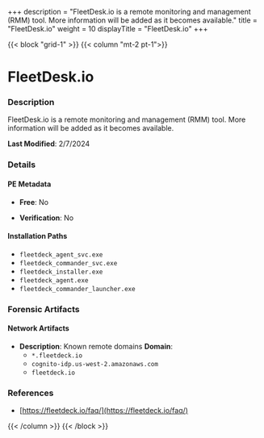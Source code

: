 +++
description = "FleetDesk.io is a remote monitoring and management (RMM) tool. More information will be added as it becomes available."
title = "FleetDesk.io"
weight = 10
displayTitle = "FleetDesk.io"
+++


{{< block "grid-1" >}}
{{< column "mt-2 pt-1">}}

# FleetDesk.io


### Description

FleetDesk.io is a remote monitoring and management (RMM) tool. More information will be added as it becomes available.



**Last Modified**: 2/7/2024

### Details


#### PE Metadata


- **Free**: No

- **Verification**: No




#### Installation Paths
- `fleetdeck_agent_svc.exe`
- `fleetdeck_commander_svc.exe`
- `fleetdeck_installer.exe`
- `fleetdeck_agent.exe`
- `fleetdeck_commander_launcher.exe`

### Forensic Artifacts




#### Network Artifacts

- **Description**: Known remote domains
  **Domain**:
    - `*.fleetdeck.io`
    - `cognito-idp.us-west-2.amazonaws.com`
    - `fleetdeck.io`





### References
- [https://fleetdeck.io/faq/](https://fleetdeck.io/faq/)



{{< /column >}}
{{< /block >}}
